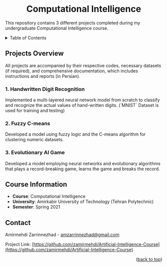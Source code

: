<!-- PROJECT INFO -->
<br/>
<div align="center">
  <h1 align="center">Computational Intelligence</h1>
  
  <p align="left">
    This repository contains 3 different projects completed during my undergraduate Computational Intelligence course.
    <br/>
  </p>
  
</div>


<!-- TABLE OF CONTENTS -->
<details>
  <summary>Table of Contents</summary>
  <ol>
    <li><a href="#projects-overview">Projects Overview</a>
      <ul>
        <li><a href="#-1-handwritten-digit-recognition-">1. Students Lineup</a></li>
        <li><a href="#-2-fuzzy-c-means-">2. Super Mario</a></li>
        <li><a href="#-3-evolutionary-ai-game-">3. NLP n-gram</a></li>
      </ul>
    </li>
    <li><a href="#course-information">Course Information</a></li>
    <li><a href="#contact">Contact</a></li>
  </ol>
</details>



<!-- ABOUT THE PROJECT -->

## Projects Overview
All projects are accompanied by their respective codes, necessary datasets (if required), and comprehensive documentation, which includes instructions and reports (in Persian).

<h3> 1. Handwritten Digit Recognition </h3>
Implemented a multi-layered neural network model from scratch to classify and recognize the actual values of hand-written digits. (`MNIST` Dataset is used for training and testing)

<h3> 2. Fuzzy C-means </h3>
Developed a model using fuzzy logic and the C-means algorithm for clustering numeric datasets.

<h3> 3. Evolutionary AI Game </h3>
Developed a model employing neural networks and evolutionary algorithms that plays a
record-breaking game, learns the game and breaks the record.


## Course Information
- **Course**: Computational Intelligence 
- **University**: Amirkabir University of Technology (Tehran Polytechnic)
- **Semester**: Spring 2021




<!-- CONTACT -->

## Contact

Amirmehdi Zarrinnezhad - amzarrinnezhad@gmail.com

Project Link: [https://github.com/zamirmehdi/Artificial-Intelligence-Course](https://github.com/zamirmehdi/Artificial-Intelligence-Course)
<p align="right">(<a href="#top">back to top</a>)</p>
